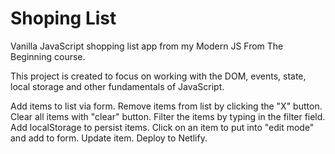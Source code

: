 # Shoping List

Vanilla JavaScript shopping list app from my Modern JS From The Beginning course.

This project is created to focus on working with the DOM, events, state, local storage and other fundamentals of JavaScript.

Add items to list via form.
Remove items from list by clicking the "X" button.
Clear all items with "clear" button.
Filter the items by typing in the filter field.
Add localStorage to persist items.
Click on an item to put into "edit mode" and add to form.
Update item.
Deploy to Netlify.
